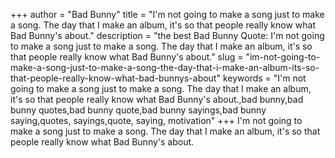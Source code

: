 +++
author = "Bad Bunny"
title = "I'm not going to make a song just to make a song. The day that I make an album, it's so that people really know what Bad Bunny's about."
description = "the best Bad Bunny Quote: I'm not going to make a song just to make a song. The day that I make an album, it's so that people really know what Bad Bunny's about."
slug = "im-not-going-to-make-a-song-just-to-make-a-song-the-day-that-i-make-an-album-its-so-that-people-really-know-what-bad-bunnys-about"
keywords = "I'm not going to make a song just to make a song. The day that I make an album, it's so that people really know what Bad Bunny's about.,bad bunny,bad bunny quotes,bad bunny quote,bad bunny sayings,bad bunny saying,quotes, sayings,quote, saying, motivation"
+++
I'm not going to make a song just to make a song. The day that I make an album, it's so that people really know what Bad Bunny's about.
